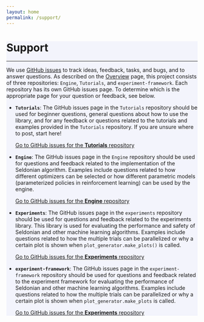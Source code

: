 ```yaml
---
layout: home
permalink: /support/
---
```


<!-- Main Container -->
<div class="container p-3 my-5 border" style="background-color: #f3f4fc;">
<h1 class="mb-3">Support</h1>
<hr class="my-4">
<p>
    We use <a href="https://docs.github.com/en/issues/tracking-your-work-with-issues/about-issues">GitHub issues</a> to track ideas, feedback, tasks, and bugs, and to answer questions. As described on the <a href="{{ "/overview" | relative_url }}">Overview</a> page, this project consists of three repositories: <code>Engine</code>, <code>Tutorials</code>, and <code>experiment-framework</code>. Each repository has its own GitHub issues page. To determine which is the appropriate page for your question or feedback, see below.
</p>

<ul class="list-group">
    <li class="list-group-item">
        <p>
            <b><code>Tutorials</code></b>: The GitHub issues page in the <code>Tutorials</code> repository should be used for beginner questions, general questions about how to use the library, and for any feedback or questions related to the tutorials and examples provided in the <code>Tutorials</code> repository. If you are unsure where to post, start here!
        </p>
        <a type="button" href="https://github.com/seldonian-toolkit/Tutorials/issues" class="btn btn-primary mb-3" >Go to GitHub issues for the <b>Tutorials</b> repository</a>
    </li>
    <li class="list-group-item">
        <p>
            <b><code>Engine</code></b>: The GitHub issues page in the <code>Engine</code> repository should be used for questions and feedback related to the implementation of the Seldonian algorithm. Examples include questions related to how different optimizers can be selected or how different parametric models (parameterized policies in reinforcement learning) can be used by the engine.
        </p>
        <a type="button" href="https://github.com/seldonian-toolkit/Engine/issues" class="btn btn-primary mb-3">Go to GitHub issues for the <b>Engine</b> repository</a>
    </li>
    <li class="list-group-item">
        <p>
            <b><code>Experiments</code></b>: The GitHub issues page in the <code>experiments</code> repository should be used for questions and feedback related to the experiments library. This library is used for evaluating the performance and safety of Seldonian and other machine learning algorithms. Examples include questions related to how the multiple trials can be parallelized or why a certain plot is shown when <code>plot_generator.make_plots()</code> is called.
        </p>
        <a type="button" href="https://github.com/seldonian-toolkit/experiment-framework/issues" class="btn btn-primary mb-3">Go to GitHub issues for the <b>Experiments</b> repository</a>
    </li>
    <li class="list-group-item">
        <p>
            <b><code>experiment-framework</code></b>: The GitHub issues page in the <code>experiment-framework</code> repository should be used for questions and feedback related to the experiment framework for evaluating the performance of Seldonian and other machine learning algorithms. Examples include questions related to how the multiple trials can be parallelized or why a certain plot is shown when <code>plot_generator.make_plots</code> is called.
        </p>
        <a type="button" href="https://github.com/seldonian-toolkit/experiment-framework/issues" class="btn btn-primary mb-3">Go to GitHub issues for the <b>Experiments</b> repository</a>
    </li>
</ul>
</div>